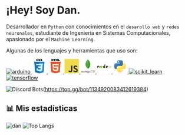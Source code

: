 # ¡Hey! Soy Dan.

Desarrollador en `Python` con conocimientos en el `desarollo web` y `redes neuronales`, estudiante de Ingeniería en Sistemas Computacionales, apasionado por el `Machine Learning`.

Algunas de los lenguajes y herramientas que uso son:

<p align="left"> <a href="https://www.arduino.cc/" target="_blank" rel="noreferrer"> <img src="https://cdn.worldvectorlogo.com/logos/arduino-1.svg" alt="arduino" width="40" height="40"/> </a> <a href="https://www.w3schools.com/css/" target="_blank" rel="noreferrer"> <img src="https://raw.githubusercontent.com/devicons/devicon/master/icons/css3/css3-original-wordmark.svg" alt="css3" width="40" height="40"/> </a> <a href="https://www.w3.org/html/" target="_blank" rel="noreferrer"> <img src="https://raw.githubusercontent.com/devicons/devicon/master/icons/html5/html5-original-wordmark.svg" alt="html5" width="40" height="40"/> </a> <a href="https://developer.mozilla.org/en-US/docs/Web/JavaScript" target="_blank" rel="noreferrer"> <img src="https://raw.githubusercontent.com/devicons/devicon/master/icons/javascript/javascript-original.svg" alt="javascript" width="40" height="40"/> </a> <a href="https://www.mongodb.com/" target="_blank" rel="noreferrer"> <img src="https://raw.githubusercontent.com/devicons/devicon/master/icons/mongodb/mongodb-original-wordmark.svg" alt="mongodb" width="40" height="40"/> </a> <a href="https://nodejs.org" target="_blank" rel="noreferrer"> <img src="https://raw.githubusercontent.com/devicons/devicon/master/icons/nodejs/nodejs-original-wordmark.svg" alt="nodejs" width="40" height="40"/> </a> <a href="https://www.python.org" target="_blank" rel="noreferrer"> <img src="https://raw.githubusercontent.com/devicons/devicon/master/icons/python/python-original.svg" alt="python" width="40" height="40"/> </a> <a href="https://scikit-learn.org/" target="_blank" rel="noreferrer"> <img src="https://upload.wikimedia.org/wikipedia/commons/0/05/Scikit_learn_logo_small.svg" alt="scikit_learn" width="40" height="40"/> </a> <a href="https://www.tensorflow.org" target="_blank" rel="noreferrer"> <img src="https://www.vectorlogo.zone/logos/tensorflow/tensorflow-icon.svg" alt="tensorflow" width="40" height="40"/> </a> </p>

![Discord Bots](https://top.gg/api/widget/1134920083412619384.svg)(https://top.gg/bot/1134920083412619384)

## 📊 Mis estadísticas
![dan](https://github-readme-stats.vercel.app/api?username=iDanielSoto&hide=issues&show_icons=true&theme=gotham) ![Top Langs](https://github-readme-stats.vercel.app/api/top-langs/?username=iDanielSoto&layout=compact&theme=gotham)

<!--
<h3 align="left">🖥️ Apoyar a mejorar mi equipo</h3>
<p align="left"><a href="https://ko-fi.com/dansoto"><img align="center" src="https://cdn.ko-fi.com/cdn/kofi3.png?v=3" height="50" width="210" alt="dansoto"/></a></p><br><br>
-->
